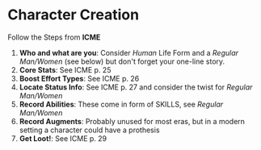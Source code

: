 # Character Creation

Follow the Steps from **ICME**
1. **Who and what are you**: Consider *Human* Life Form and a *Regular Man/Women* (see below) but don't forget your one-line story.
2. **Core Stats**: See ICME p. 25
3. **Boost Effort Types**: See ICME p. 26
4. **Locate Status Info**: See ICME p. 27 and consider the twist for *Regular Man/Women*
5. **Record Abilities**: These come in form of SKILLS, see *Regular Man/Women*
6. **Record Augments**: Probably unused for most eras, but in a modern setting a character could have a prothesis
7. **Get Loot!**: See ICME p. 29
